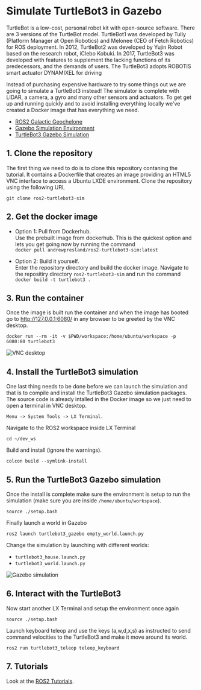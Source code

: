 
# Simulate TurtleBot3 in Gazebo

TurtleBot is a low-cost, personal robot kit with open-source software. There are 3 versions of the TurtleBot model. TurtleBot1 was developed by Tully (Platform Manager at Open Robotics) and Melonee (CEO of Fetch Robotics) for ROS deployment. In 2012, TurtleBot2 was developed by Yujin Robot based on the research robot, iClebo Kobuki. In 2017, TurtleBot3 was developed with features to supplement the lacking functions of its predecessors, and the demands of users. The TurtleBot3 adopts ROBOTIS smart actuator DYNAMIXEL for driving

Instead of purchasing expensive hardware to try some things out we are going to simulate a TurtleBot3 instead! The simulator is complete with LIDAR, a camera, a gyro and many other sensors and actuators. To get get up and running quickly and to avoid installing everything locally we've created a Docker image that has everything we need. 
* [ROS2 Galactic Geochelone](https://docs.ros.org/en/galactic/index.html)
* [Gazebo Simulation Environment](https://gazebosim.org/home)
* [TurtleBot3 Gazebo Simulation](https://emanual.robotis.com/docs/en/platform/turtlebot3/simulation/)

## 1. Clone the repository
The first thing we need to do is to clone this repository contaning the tutorial. It contains a Dockerfile that creates an image providing an HTML5 VNC interface to access a Ubuntu LXDE environment. Clone the repository using the following URL
```
git clone ros2-turtlebot3-sim
```

## 2. Get the docker image

* Option 1: Pull from Dockerhub.  
Use the prebuilt image from dockerhub. This is the quickest option and lets you get going now by running the command  
```docker pull andrewpresland/ros2-turtlebot3-sim:latest```


* Option 2: Build it yourself.  
Enter the repository directory and build the docker image. Navigate to the repositiry directory ```ros2-turtlebot3-sim``` and run the command  
```docker build -t turtlebot3 .```

## 3. Run the container
Once the image is built run the container and when the image has booted go to http://127.0.0.1:6080/ in any browser to be greeted by the VNC desktop.
```
docker run --rm -it -v $PWD/workspace:/home/ubuntu/workspace -p 6080:80 turtlebot3
```
![](/assets/vnc-desktop.png?raw=true "VNC desktop")

## 4. Install the TurtleBot3 simulation
One last thing needs to be done before we can launch the simulation and that is to compile and install the TurtleBot3 Gazebo simulation packages. The source code is already intalled in the Docker image so we just need to open a terminal in VNC desktop.
```
Menu -> System Tools -> LX Terminal.
```
Navigate to the ROS2 workspace inside LX Terminal
```
cd ~/dev_ws
```
Build and install (ignore the warnings).  
```
colcon build --symlink-install
```

## 5. Run the TurtleBot3 Gazebo simulation
Once the install is complete make sure the environment is setup to run the simulation (make sure you are inside ```/home/ubuntu/workspace```).
```
source ./setup.bash
```
Finally launch a world in Gazebo
```
ros2 launch turtlebot3_gazebo empty_world.launch.py
```
Change the simulation by launching with different worlds:
* ```turtlebot3_house.launch.py```
* ```turtlebot3_world.launch.py```

![](/assets/gazebo-sim.png?raw=true "Gazebo simulation")

## 6. Interact with the TurtleBot3
Now start another LX Terminal and setup the environment once again
```
source ./setup.bash
```
Launch keyboard teleop and use the keys (a,w,d,x,s) as instructed to send command velocities to the TurtleBot3 and make it move around its world.
```
ros2 run turtlebot3_teleop teleop_keyboard
```

## 7. Tutorials
Look at the [ROS2 Tutorials](https://docs.ros.org/en/galactic/Tutorials.html).